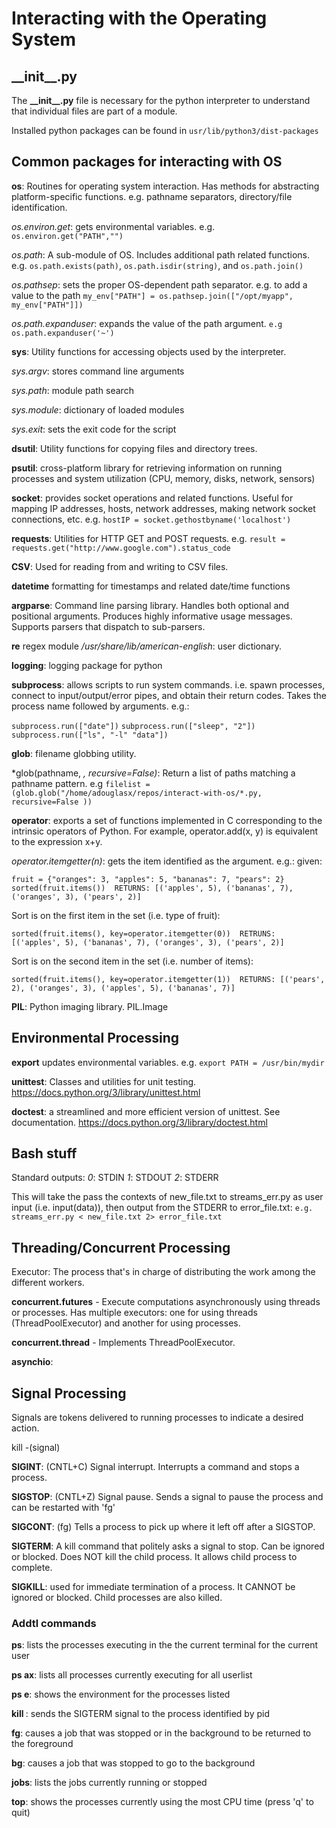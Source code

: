 # Interacting with the Operating System #

## \_\_init\_\_.py ##
The **\_\_init\_\_.py** file is necessary for the python interpreter to understand that individual
files are part of a module.

Installed python packages can be found in ```usr/lib/python3/dist-packages```

## Common packages for interacting with OS ##

**os**: Routines for operating system interaction. Has methods for abstracting platform-specific functions. e.g. pathname separators, directory/file identification.

*os.environ.get*: gets environmental variables. e.g. ```os.environ.get("PATH","")```

*os.path*: A sub-module of OS. Includes additional path related functions. e.g. ```os.path.exists(path)```, ```os.path.isdir(string)```, and  ```os.path.join()```

*os.pathsep*: sets the proper OS-dependent path separator. e.g. to add a value to the path ```my_env["PATH"] = os.pathsep.join(["/opt/myapp", my_env["PATH"]])```

*os.path.expanduser*: expands the value of the path argument.  ```e.g os.path.expanduser('~')```

**sys**: Utility functions for accessing objects used by the interpreter.

*sys.argv*: stores command line arguments

*sys.path*: module path search

*sys.module*: dictionary of loaded modules

*sys.exit*: sets the exit code for the script

**dsutil**: Utility functions for copying files and directory trees.

**psutil**: cross-platform library for retrieving information on running processes and system utilization (CPU, memory, disks, network, sensors)

**socket**: provides socket operations and related functions. Useful for mapping IP addresses, hosts, network addresses, making network socket connections, etc. e.g. ```hostIP = socket.gethostbyname('localhost')```

**requests**: Utilities for HTTP GET and POST requests. e.g. ```result = requests.get("http://www.google.com").status_code```

**CSV**: Used for reading from and writing to CSV files.

**datetime** formatting for timestamps and related date/time functions

**argparse**: Command line parsing library. Handles both optional and positional arguments. Produces highly informative usage messages. Supports parsers that dispatch to sub-parsers.

**re** regex module
    */usr/share/lib/american-english*: user dictionary.

**logging**: logging package for python

**subprocess**:  allows scripts to run system commands. i.e. spawn processes, connect to input/output/error pipes, and obtain their return codes. Takes the process name followed by arguments. e.g.:

``subprocess.run(["date"])``
``subprocess.run(["sleep", "2"])``
``subprocess.run(["ls", "-l" "data"])``

**glob**: filename globbing utility.

*glob(pathname, *, recursive=False)*: Return a list of paths matching a pathname pattern. e.g ```filelist = (glob.glob("/home/adouglasx/repos/interact-with-os/*.py, recursive=False ))```

**operator**: exports a set of functions implemented in C corresponding to the intrinsic operators of Python.  For example, operator.add(x, y) is equivalent to the expression x+y.

*operator.itemgetter(n)*: gets the item identified as the argument. e.g.: given:

``fruit = {"oranges": 3, "apples": 5, "bananas": 7, "pears": 2}
sorted(fruit.items())  RETURNS:
[('apples', 5), ('bananas', 7), ('oranges', 3), ('pears', 2)]``

Sort is on the first item in the set (i.e. type of fruit):

``sorted(fruit.items(), key=operator.itemgetter(0))  RETRUNS:
[('apples', 5), ('bananas', 7), ('oranges', 3), ('pears', 2)]``

Sort is on the second item in the set (i.e. number of items):

``sorted(fruit.items(), key=operator.itemgetter(1))  RETURNS:
[('pears', 2), ('oranges', 3), ('apples', 5), ('bananas', 7)] ``

**PIL**: Python imaging library.  PIL.Image

## Environmental Processing ##

**export** updates environmental variables. e.g. ```export PATH = /usr/bin/mydir```

**unittest**: Classes and utilities for unit testing. https://docs.python.org/3/library/unittest.html

**doctest**: a streamlined and more efficient version of unittest.  See documentation. https://docs.python.org/3/library/doctest.html

## Bash stuff ##
Standard outputs:
*0*: STDIN
*1*: STDOUT
*2*: STDERR

This will take the pass the contexts of new_file.txt to streams_err.py as user input  (i.e. input(data)),  then output from the STDERR to error_file.txt: ```e.g. streams_err.py < new_file.txt 2> error_file.txt```

## Threading/Concurrent Processing ##
Executor: The process that's in charge of distributing the work among the different workers.

**concurrent.futures** - Execute computations asynchronously using threads or processes. Has multiple executors: one for using threads (ThreadPoolExecutor) and another for using processes.

**concurrent.thread** - Implements ThreadPoolExecutor.

**asynchio**:

## Signal Processing ##
Signals are tokens delivered to running processes to indicate a desired action.

kill -(signal) <process>

**SIGINT**: (CNTL+C) Signal interrupt.  Interrupts a command and stops a process.

**SIGSTOP**: (CNTL+Z) Signal pause. Sends a signal to pause the process and can be restarted with 'fg'

**SIGCONT**: (fg) Tells a process to pick up where it left off after a SIGSTOP.

**SIGTERM**: A kill command that politely asks a signal to stop. Can be ignored or blocked. Does NOT kill the child process. It allows child process to complete.

**SIGKILL**: used for immediate termination of a process. It CANNOT be ignored or blocked. Child processes are also killed.

### Addtl commands ###
**ps**: lists the processes executing in the the current terminal for the current user

**ps ax**: lists all processes currently executing for all userlist

**ps e**: shows the environment for the processes listed

**kill <PID>**: sends the SIGTERM signal to the process identified by pid

**fg**: causes a job that was stopped or in the background to be returned to the foreground

**bg**: causes a job that was stopped to go to the background

**jobs**: lists the jobs currently running or stopped

**top**: shows the processes currently using the most CPU time (press 'q' to quit)
